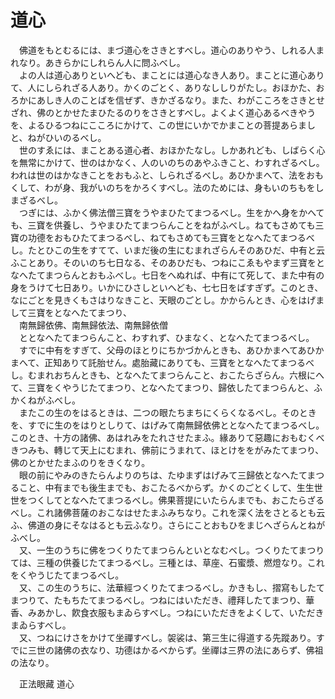 # 道心
　佛道をもとむるには、まづ道心をさきとすべし。道心のありやう、しれる人まれなり。あきらかにしれらん人に問ふべし。  
　よの人は道心ありといへども、まことには道心なき人あり。まことに道心ありて、人にしられざる人あり。かくのごとく、ありなししりがたし。おほかた、おろかにあしき人のことばを信ぜず、きかざるなり。また、わがこころをさきとせざれ、佛のとかせたまひたるのりをさきとすべし。よくよく道心あるべきやうを、よるひるつねにこころにかけて、この世にいかでかまことの菩提あらましと、ねがひいのるべし。  
　世のすゑには、まことある道心者、おほかたなし。しかあれども、しばらく心を無常にかけて、世のはかなく、人のいのちのあやふきこと、わすれざるべし。われは世のはかなきことをおもふと、しられざるべし。あひかまへて、法をおもくして、わが身、我がいのちをかろくすべし。法のためには、身もいのちもをしまざるべし。  
　つぎには、ふかく佛法僧三寶をうやまひたてまつるべし。生をかへ身をかへても、三寶を供養し、うやまひたてまつらんことをねがふべし。ねてもさめても三寶の功德をおもひたてまつるべし、ねてもさめても三寶をとなへたてまつるべし。たとひこの生をすてて、いまだ後の生にむまれざらんそのあひだ、中有と云ふことあり。そのいのち七日なる、そのあひだも、つねにこゑもやまず三寶をとなへたてまつらんとおもふべし。七日をへぬれば、中有にて死して、また中有の身をうけて七日あり。いかにひさしといへども、七七日をばすぎず。このとき、なにごとを見きくもさはりなきこと、天眼のごとし。かからんとき、心をはげまして三寶をとなへたてまつり、  
　南無歸依佛、南無歸依法、南無歸依僧  
　ととなへたてまつらんこと、わすれず、ひまなく、となへたてまつるべし。  
　すでに中有をすぎて、父母のほとりにちかづかんときも、あひかまへてあひかまへて、正知ありて託胎せん。處胎藏にありても、三寶をとなへたてまつるべし。むまれおちんときも、となへたてまつらんこと、おこたらざらん。六根にへて、三寶をくやうじたてまつり、となへたてまつり、歸依したてまつらんと、ふかくねがふべし。  
　またこの生のをはるときは、二つの眼たちまちにくらくなるべし。そのときを、すでに生のをはりとしりて、はげみて南無歸依佛ととなへたてまつるべし。このとき、十方の諸佛、あはれみをたれさせたまふ。緣ありて惡趣におもむくべきつみも、轉じて天上にむまれ、佛前にうまれて、ほとけををがみたてまつり、佛のとかせたまふのりをきくなり。  
　眼の前にやみのきたらんよりのちは、たゆまずはげみて三歸依となへたてまつること、中有までも後生までも、おこたるべからず。かくのごとくして、生生世世をつくしてとなへたてまつるべし。佛果菩提にいたらんまでも、おこたらざるべし。これ諸佛菩薩のおこなはせたまふみちなり。これを深く法をさとるとも云ふ、佛道の身にそなはるとも云ふなり。さらにことおもひをまじへざらんとねがふべし。  
　又、一生のうちに佛をつくりたてまつらんといとなむべし。つくりたてまつりては、三種の供養じたてまつるべし。三種とは、草座、石蜜漿、燃燈なり。これをくやうじたてまつるべし。  
　又、この生のうちに、法華經つくりたてまつるべし。かきもし、摺寫もしたてまつりて、たもちたてまつるべし。つねにはいただき、禮拜したてまつり、華香、みあかし、飮食衣服もまゐらすべし。つねにいただきをよくして、いただきまゐらすべし。  
　又、つねにけさをかけて坐禪すべし。袈裟は、第三生に得道する先蹤あり。すでに三世の諸佛の衣なり、功德はかるべからず。坐禪は三界の法にあらず、佛祖の法なり。  
  
　正法眼藏 道心